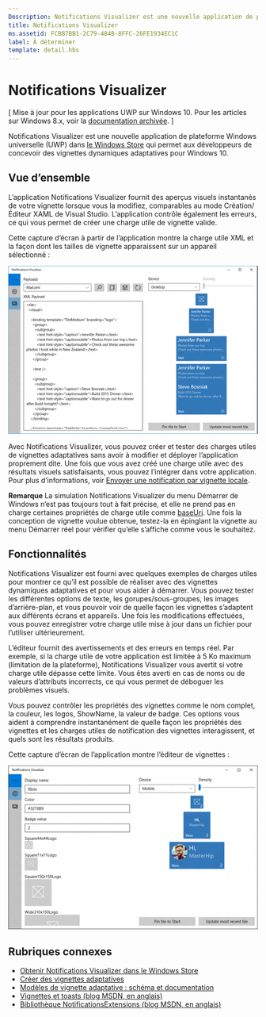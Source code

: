 ```yaml
---
Description: Notifications Visualizer est une nouvelle application de plateforme Windows universelle (UWP) dans le Windows Store qui permet aux développeurs de concevoir des vignettes dynamiques adaptatives pour Windows 10.
title: Notifications Visualizer
ms.assetid: FCBB7BB1-2C79-484B-8FFC-26FE1934EC1C
label: À déterminer
template: detail.hbs
---
```


# Notifications Visualizer


\[ Mise à jour pour les applications UWP sur Windows 10. Pour les articles sur Windows 8.x, voir la [documentation archivée](http://go.microsoft.com/fwlink/p/?linkid=619132). \]


Notifications Visualizer est une nouvelle application de plateforme Windows universelle (UWP) dans [le Windows Store](https://www.microsoft.com/store/apps/notifications-visualizer/9nblggh5xsl1) qui permet aux développeurs de concevoir des vignettes dynamiques adaptatives pour Windows 10.

## <span id="Overview"> </span> <span id="overview"> </span> <span id="OVERVIEW"> </span>Vue d’ensemble


L’application Notifications Visualizer fournit des aperçus visuels instantanés de votre vignette lorsque vous la modifiez, comparables au mode Création/Éditeur XAML de Visual Studio. L’application contrôle également les erreurs, ce qui vous permet de créer une charge utile de vignette valide.

Cette capture d’écran à partir de l’application montre la charge utile XML et la façon dont les tailles de vignette apparaissent sur un appareil sélectionné :

![Capture d’écran de l’éditeur d’application Notifications Visualizer avec le code et les vignettes](images/notif-visualizer-001.png)

 

Avec Notifications Visualizer, vous pouvez créer et tester des charges utiles de vignettes adaptatives sans avoir à modifier et déployer l’application proprement dite. Une fois que vous avez créé une charge utile avec des résultats visuels satisfaisants, vous pouvez l’intégrer dans votre application. Pour plus d’informations, voir [Envoyer une notification par vignette locale](tiles-and-notifications-sending-a-local-tile-notification.md).

**Remarque** La simulation Notifications Visualizer du menu Démarrer de Windows n’est pas toujours tout à fait précise, et elle ne prend pas en charge certaines propriétés de charge utile comme [baseUri](https://msdn.microsoft.com/library/windows/apps/br208712). Une fois la conception de vignette voulue obtenue, testez-la en épinglant la vignette au menu Démarrer réel pour vérifier qu’elle s’affiche comme vous le souhaitez.

 

## <span id="Features"> </span> <span id="features"> </span> <span id="FEATURES"> </span>Fonctionnalités


Notifications Visualizer est fourni avec quelques exemples de charges utiles pour montrer ce qu’il est possible de réaliser avec des vignettes dynamiques adaptatives et pour vous aider à démarrer. Vous pouvez tester les différentes options de texte, les gorupes/sous-groupes, les images d’arrière-plan, et vous pouvoir voir de quelle façon les vignettes s’adaptent aux différents écrans et appareils. Une fois les modifications effectuées, vous pouvez enregistrer votre charge utile mise à jour dans un fichier pour l’utiliser ultérieurement.

L’éditeur fournit des avertissements et des erreurs en temps réel. Par exemple, si la charge utile de votre application est limitée à 5 Ko maximum (limitation de la plateforme), Notifications Visualizer vous avertit si votre charge utile dépasse cette limite. Vous êtes averti en cas de noms ou de valeurs d’attributs incorrects, ce qui vous permet de déboguer les problèmes visuels.

Vous pouvez contrôler les propriétés des vignettes comme le nom complet, la couleur, les logos, ShowName, la valeur de badge. Ces options vous aident à comprendre instantanément de quelle façon les propriétés des vignettes et les charges utiles de notification des vignettes interagissent, et quels sont les résultats produits.

Cette capture d’écran de l’application montre l’éditeur de vignettes :

![Capture d’écran de l’éditeur Notifications Visualizer avec les vignettes](images/notif-visualizer-004.png)

 

## <span id="related_topics"> </span>Rubriques connexes


* [Obtenir Notifications Visualizer dans le Windows Store](https://www.microsoft.com/store/apps/notifications-visualizer/9nblggh5xsl1)
* [Créer des vignettes adaptatives](tiles-and-notifications-create-adaptive-tiles.md)
* [Modèles de vignette adaptative : schéma et documentation](tiles-and-notifications-adaptive-tiles-schema.md)
* [Vignettes et toasts (blog MSDN, en anglais)](http://blogs.msdn.com/b/tiles_and_toasts/)
* [Bibliothèque NotificationsExtensions (blog MSDN, en anglais)](http://blogs.msdn.com/b/tiles_and_toasts/archive/2015/08/20/introducing-notificationsextensions-for-windows-10.aspx)
 

 




<!--HONumber=Mar16_HO1-->

